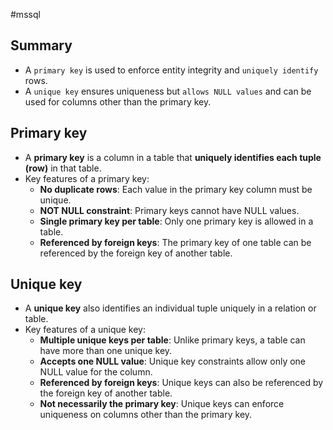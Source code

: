 #mssql 

## Summary
- A `primary key` is used to enforce entity integrity and `uniquely identify` rows.
- A `unique key` ensures uniqueness but `allows NULL values` and can be used for columns other than the primary key.
## Primary key
- A **primary key** is a column in a table that **uniquely identifies each tuple (row)** in that table.
- Key features of a primary key:
    - **No duplicate rows**: Each value in the primary key column must be unique.
    - **NOT NULL constraint**: Primary keys cannot have NULL values.
    - **Single primary key per table**: Only one primary key is allowed in a table.
    - **Referenced by foreign keys**: The primary key of one table can be referenced by the foreign key of another table.

## Unique key
- A **unique key** also identifies an individual tuple uniquely in a relation or table.
- Key features of a unique key:
    - **Multiple unique keys per table**: Unlike primary keys, a table can have more than one unique key.
    - **Accepts one NULL value**: Unique key constraints allow only one NULL value for the column.
    - **Referenced by foreign keys**: Unique keys can also be referenced by the foreign key of another table.
    - **Not necessarily the primary key**: Unique keys can enforce uniqueness on columns other than the primary key.
